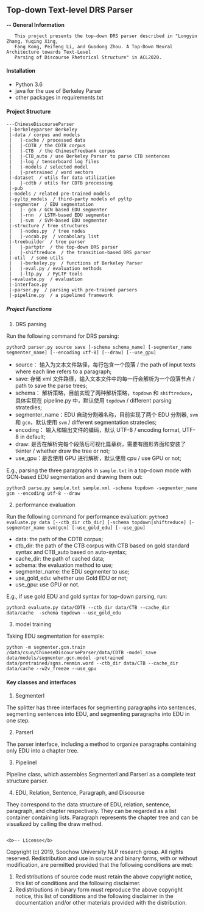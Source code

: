 ## Top-down Text-level DRS Parser

<b>-- General Information</b>
```
   This project presents the top-down DRS parser described in "Longyin Zhang, Yuqing Xing, 
   Fang Kong, Peifeng Li, and Guodong Zhou. A Top-Down Neural Architecture towards Text-Level 
   Parsing of Discourse Rhetorical Structure" in ACL2020.
```

#### Installation
- Python 3.6 
- java for the use of Berkeley Parser
- other packages in requirements.txt

#### Project Structure
```
---ChineseDiscourseParser
 |-berkeleyparser Berkeley
 |-data / corpus and models
 |   |-cache / processed data
 |   |-CDTB / the CDTB corpus
 |   |-CTB  / the ChineseTreebank corpus
 |   |-CTB_auto / use Berkeley Parser to parse CTB sentences
 |   |-log / tensorboard log files
 |   |-models / selected model
 |   |-pretrained / word vectors
 |-dataset  / utils for data utilization 
 |   |-cdtb / utils for CDTB processing
 |-pub  
 |-models / related pre-trained models
 |-pyltp_models  / third-party models of pyltp
 |-segmenter  / EDU segmentation
 |   |- gcn / GCN based EDU segmenter
 |   |-rnn  / LSTM-based EDU segmenter
 |   |-svm  / SVM-based EDU segmenter 
 |-structure / tree structures
 |   |-nodes.py  / tree nodes 
 |   |-vocab.py  / vocabolary list
 |-treebuilder  / tree parser
 |   |-partptr  / the top-down DRS parser
 |   |-shiftreduce  / the transition-based DRS parser 
 |-util  / some utils
 |   |-berkeley.py  / functions of Berkeley Parser 
 |   |-eval.py / evaluation methods
 |   |-ltp.py  / PyLTP tools
 |-evaluate.py  / evaluation
 |-interface.py 
 |-parser.py  / parsing with pre-trained parsers
 |-pipeline.py  / a pipelined framework
```

##### Project Functions

1. DRS parsing

Run the following command for DRS parsing:
```shell
python3 parser.py source save [-schema schema_name] [-segmenter_name segmenter_name] [--encoding utf-8] [--draw] [--use_gpu]
```

- source： 输入为文本文件路径，每行包含一个段落 / the path of input texts where each line refers to a paragraph;
- save: 存储 xml 文件路径，输入文本文件中的每一行会解析为一个段落节点 / path to save the parse trees;
- schema： 解析策略，目前实现了两种解析策略，`topdown` 和 `shiftreduce`，具体实现在 pipeline.py 中，默认使用 `topdown` / different parsing stratedies;
- segmenter_name：EDU 自动分割器名称，目前实现了两个 EDU 分割器, `svm` 和 `gcn`，默认使用 `svm` / different segmentation stratedies;
- encoding： 输入和输出文件的编码，默认 UTF-8 / encoding format, UTF-8 in default;
- draw: 是否在解析完每个段落后可视化篇章树，需要有图形界面和安装了 tkinter / whether draw the tree or not;
- use_gpu：是否使用 GPU 进行解析，默认使用 cpu  / use GPU or not;

E.g., parsing the three paragraphs in `sample.txt` in a top-down mode with GCN-based EDU segmentation and drawing them out:

```shell
python3 parse.py sample.txt sample.xml -schema topdown -segmenter_name gcn --encoding utf-8 --draw
```

2. performance evaluation

Run the following command for performance evaluation: 
`python3 evaluate.py data [--ctb_dir ctb_dir] [-schema topdown|shiftreduce] [-segmenter_name svm|gcn] [-use_gold_edu] [--use_gpu]`

- data: the path of the CDTB corpus;
- ctb_dir: the path of the CTB corpus with CTB based on gold standard syntax and CTB_auto based on auto-syntax;
- cache_dir: the path of cached data;
- schema: the evaluation method to use;
- segmenter_name: the EDU segmenter to use; 
- use_gold_edu: whether use Gold EDU or not;
- use_gpu: use GPU or not.

E.g., if use gold EDU and gold syntax for top-down parsing, run:
```shell
python3 evaluate.py data/CDTB --ctb_dir data/CTB --cache_dir data/cache  -schema topdown --use_gold_edu
```

3. model training

Taking EDU segmentation for eaxmple:
```shell
python -m segmenter.gcn.train /data/csun/ChineseDiscourseParser/data/CDTB -model_save data/models/segmenter.gcn.model -pretrained data/pretrained/sgns.renmin.word --ctb_dir data/CTB --cache_dir data/cache --w2v_freeze --use_gpu
```


#### Key classes and interfaces

1. SegmenterI

The splitter has three interfaces for segmenting paragraphs into sentences, segmenting sentences into EDU, and segmenting paragraphs into EDU in one step.

2. ParserI

The parser interface, including a method to organize paragraphs containing only EDU into a chapter tree.

3. PipelineI

Pipeline class, which assembles SegmenterI and ParserI as a complete text structure parser.

4. EDU, Relation, Sentence, Paragraph, and Discourse

They correspond to the data structure of EDU, relation, sentence, paragraph, and chapter respectively. They can be regarded as a list container containing lists. Paragraph represents the chapter tree and can be visualized by calling the draw method.

```

<b>-- License</b>
```
   Copyright (c) 2019, Soochow University NLP research group. All rights reserved.
   Redistribution and use in source and binary forms, with or without modification, are permitted provided that
   the following conditions are met:
   1. Redistributions of source code must retain the above copyright notice, this list of conditions and the
      following disclaimer.
   2. Redistributions in binary form must reproduce the above copyright notice, this list of conditions and the
      following disclaimer in the documentation and/or other materials provided with the distribution.
```
